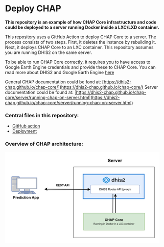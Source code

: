 # Deploy CHAP
**This repository is an example of how CHAP Core infrastructure and code could be deployed to a server running Docker inside a LXC/LXD container.**

This repository uses a GitHub Action to deploy CHAP Core to a server. The process consists of two steps. First, it deletes the instance by rebuilding it. Next, it deploys CHAP Core to an LXC container. This repository assumes you are running DHIS2 on the same server.

To be able to run CHAP Core correctly, it requires you to have access to Google Earth Engine credentials and provide these to CHAP Core. You can read more about DHIS2 and Google Earth Engine [here](https://docs.dhis2.org/en/topics/tutorials/google-earth-engine-sign-up.html)
 
General CHAP documentation could be fond at: [https://dhis2-chap.github.io/chap-core/](https://dhis2-chap.github.io/chap-core/)
Server documentation could be found at: [https://dhis2-chap.github.io/chap-core/server/running-chap-on-server.html](https://dhis2-chap.github.io/chap-core/server/running-chap-on-server.html)

### Central files in this repository:
- [GitHub action](.github/workflows/deploy_nrec.yml)
- [Deployment](./init.sh)

### Overview of CHAP architecture:

![CHAP_with_routes_without_climate_data_store drawio (2)](./documentation/chap_core_routes.png)
